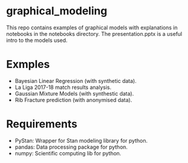 # graphical_modeling

This repo contains examples of graphical models with explanations in notebooks in the notebooks directory. The presentation.pptx is a useful intro to the models used.

# Exmples
  * Bayesian Linear Regression (with synthetic data).
  * La Liga 2017-18 match results analysis.
  * Gaussian Mixture Models (with synthestic data).
  * Rib Fracture prediction (with anonymised data).
  
# Requirements
  * PyStan: Wrapper for Stan modeling library for python.
  * pandas: Data processing package for python.
  * numpy: Scientific computing lib for python. 
